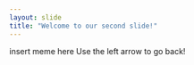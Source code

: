 ```yaml
---
layout: slide
title: "Welcome to our second slide!"
---
```

insert meme here
Use the left arrow to go back!
